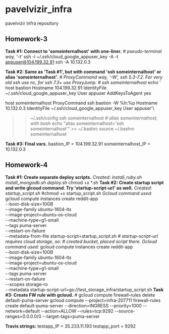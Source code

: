 # pavelvizir_infra
pavelvizir Infra repository

## Homework-3
**Task \#1: Connect to 'someinternalhost' with one-liner.**
*\# pseudo-terminal way, '-t'*
ssh -i ~/.ssh/cloud_google_appuser_key -A -t appuser@104.199.32.91 ssh -A 10.132.0.3

**Task \#2: Same as 'Task \#1', but with command 'ssh someinternalhost' or alias 'someinternalhost'.**
*\# ProxyCommand way, '-W', ssh 5.3-7.2. For very old ssh use nc, for ssh 7.3+ use ProxyJump.
\# ssh someinternalhost*
echo '
host bastion
        Hostname 104.199.32.91
        IdentityFile ~/.ssh/cloud_google_appuser_key
        User appuser
        AddKeysToAgent yes 

host someinternalhost
        ProxyCommand ssh bastion -W %h:%p
        Hostname 10.132.0.3
        IdentityFile ~/.ssh/cloud_google_appuser_key
        User appuser'\
>> ~/.ssh/config
ssh someinternalhost
*\# alias someinternalhost, with bash*
echo "alias someinternalhost='ssh someinternalhost'" >> ~/.bashrc
source ~/.bashrc
someinternalhost

**Task \#3: Final vars.**
bastion_IP = 104.199.32.91
someinternalhost_IP = 10.132.0.3

## Homework-4
**Task \#1: Create separate deploy scripts.**
*Created:
	install_ruby.sh
	install_mongodb.sh
	deploy.sh*
chmod +x \*.sh
**Task \#2: Create startup script and write glcoud command. Try 'startup-script-url' as well.**
*Created:
	startup_script.sh*
\#chmod +x startup_script.sh
*Gcloud command used:*
gcloud compute instances create reddit-app\
  --boot-disk-size=10GB \
  --image-family ubuntu-1604-lts \
  --image-project=ubuntu-os-cloud \
  --machine-type=g1-small \
  --tags puma-server \
  --restart-on-failure \
  --metadata-from-file startup-script=startup_script.sh
*\# startup-script-url requires cloud storage, so:
\# created bucket, placed script there.
Gcloud command used:*
gcloud compute instances create reddit-app\
  --boot-disk-size=10GB \
  --image-family ubuntu-1604-lts \
  --image-project=ubuntu-os-cloud \
  --machine-type=g1-small \
  --tags puma-server \
  --restart-on-failure \
  --scopes storage-ro \
  --metadata startup-script-url=gs://test_storage_infra/startup_script.sh
**Task \#3: Create FW rule with gcloud.**
\# gcloud compute firewall-rules delete default-puma-server 
gcloud compute --project=infra-207711 firewall-rules create default-puma-server --direction=INGRESS --priority=1000 --network=default --action=ALLOW --rules=tcp:9292 --source-ranges=0.0.0.0/0 --target-tags=puma-server

**Travis strings:**
testapp_IP = 35.233.11.193
testapp_port = 9292
